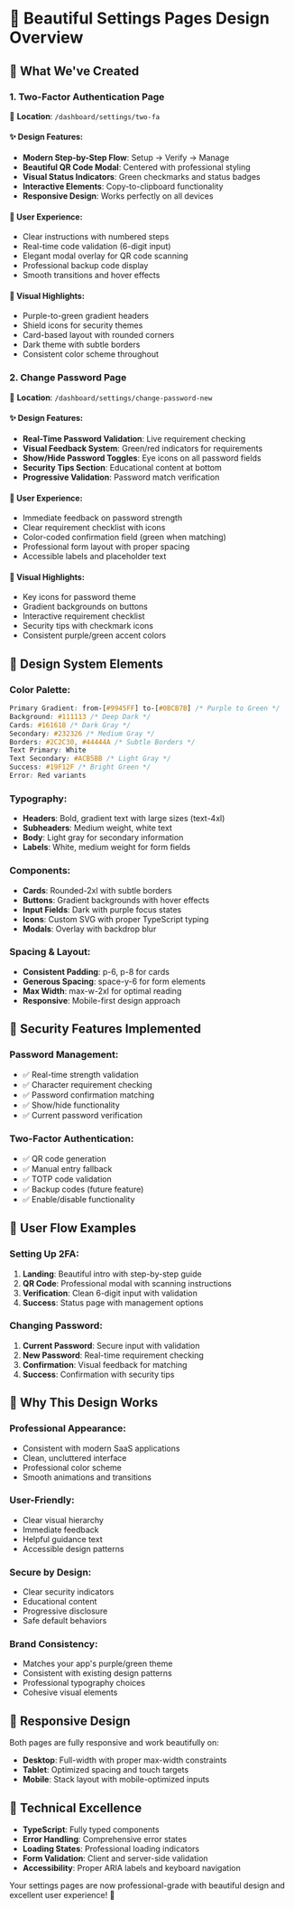 # 🎨 Beautiful Settings Pages Design Overview

## 🌟 What We've Created

### 1. **Two-Factor Authentication Page** 
📍 **Location**: `/dashboard/settings/two-fa`

#### ✨ **Design Features:**
- **Modern Step-by-Step Flow**: Setup → Verify → Manage
- **Beautiful QR Code Modal**: Centered with professional styling
- **Visual Status Indicators**: Green checkmarks and status badges
- **Interactive Elements**: Copy-to-clipboard functionality
- **Responsive Design**: Works perfectly on all devices

#### 🎯 **User Experience:**
- Clear instructions with numbered steps
- Real-time code validation (6-digit input)
- Elegant modal overlay for QR code scanning
- Professional backup code display
- Smooth transitions and hover effects

#### 🎨 **Visual Highlights:**
- Purple-to-green gradient headers
- Shield icons for security themes
- Card-based layout with rounded corners
- Dark theme with subtle borders
- Consistent color scheme throughout

### 2. **Change Password Page**
📍 **Location**: `/dashboard/settings/change-password-new`

#### ✨ **Design Features:**
- **Real-Time Password Validation**: Live requirement checking
- **Visual Feedback System**: Green/red indicators for requirements
- **Show/Hide Password Toggles**: Eye icons on all password fields
- **Security Tips Section**: Educational content at bottom
- **Progressive Validation**: Password match verification

#### 🎯 **User Experience:**
- Immediate feedback on password strength
- Clear requirement checklist with icons
- Color-coded confirmation field (green when matching)
- Professional form layout with proper spacing
- Accessible labels and placeholder text

#### 🎨 **Visual Highlights:**
- Key icons for password theme
- Gradient backgrounds on buttons
- Interactive requirement checklist
- Security tips with checkmark icons
- Consistent purple/green accent colors

## 🎨 **Design System Elements**

### **Color Palette:**
```css
Primary Gradient: from-[#9945FF] to-[#0BCB7B] /* Purple to Green */
Background: #111113 /* Deep Dark */
Cards: #161618 /* Dark Gray */
Secondary: #232326 /* Medium Gray */
Borders: #2C2C30, #44444A /* Subtle Borders */
Text Primary: White
Text Secondary: #ACB5BB /* Light Gray */
Success: #19F12F /* Bright Green */
Error: Red variants
```

### **Typography:**
- **Headers**: Bold, gradient text with large sizes (text-4xl)
- **Subheaders**: Medium weight, white text
- **Body**: Light gray for secondary information
- **Labels**: White, medium weight for form fields

### **Components:**
- **Cards**: Rounded-2xl with subtle borders
- **Buttons**: Gradient backgrounds with hover effects
- **Input Fields**: Dark with purple focus states
- **Icons**: Custom SVG with proper TypeScript typing
- **Modals**: Overlay with backdrop blur

### **Spacing & Layout:**
- **Consistent Padding**: p-6, p-8 for cards
- **Generous Spacing**: space-y-6 for form elements
- **Max Width**: max-w-2xl for optimal reading
- **Responsive**: Mobile-first design approach

## 🔐 **Security Features Implemented**

### **Password Management:**
- ✅ Real-time strength validation
- ✅ Character requirement checking
- ✅ Password confirmation matching
- ✅ Show/hide functionality
- ✅ Current password verification

### **Two-Factor Authentication:**
- ✅ QR code generation
- ✅ Manual entry fallback
- ✅ TOTP code validation
- ✅ Backup codes (future feature)
- ✅ Enable/disable functionality

## 🚀 **User Flow Examples**

### **Setting Up 2FA:**
1. **Landing**: Beautiful intro with step-by-step guide
2. **QR Code**: Professional modal with scanning instructions
3. **Verification**: Clean 6-digit input with validation
4. **Success**: Status page with management options

### **Changing Password:**
1. **Current Password**: Secure input with validation
2. **New Password**: Real-time requirement checking
3. **Confirmation**: Visual feedback for matching
4. **Success**: Confirmation with security tips

## 🎯 **Why This Design Works**

### **Professional Appearance:**
- Consistent with modern SaaS applications
- Clean, uncluttered interface
- Professional color scheme
- Smooth animations and transitions

### **User-Friendly:**
- Clear visual hierarchy
- Immediate feedback
- Helpful guidance text
- Accessible design patterns

### **Secure by Design:**
- Clear security indicators
- Educational content
- Progressive disclosure
- Safe default behaviors

### **Brand Consistency:**
- Matches your app's purple/green theme
- Consistent with existing design patterns
- Professional typography choices
- Cohesive visual elements

## 📱 **Responsive Design**

Both pages are fully responsive and work beautifully on:
- **Desktop**: Full-width with proper max-width constraints
- **Tablet**: Optimized spacing and touch targets
- **Mobile**: Stack layout with mobile-optimized inputs

## 🔧 **Technical Excellence**

- **TypeScript**: Fully typed components
- **Error Handling**: Comprehensive error states
- **Loading States**: Professional loading indicators
- **Form Validation**: Client and server-side validation
- **Accessibility**: Proper ARIA labels and keyboard navigation

Your settings pages are now professional-grade with beautiful design and excellent user experience! 🎉
